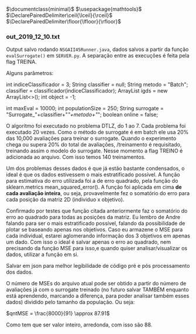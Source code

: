 $\documentclass{minimal}$
$\usepackage{mathtools}$
$\DeclarePairedDelimiter\ceil{\lceil}{\rceil}$
$\DeclarePairedDelimiter\floor{\lfloor}{\rfloor}$


### out_2019_12_10.txt
Output salvo rodando $\texttt{NSGAII45Runner.java}$, dados salvos a partir da função $\texttt{evalSurrogate()}$ em $\texttt{SERVER.py}$. A separação entre as execuções é feita pela flag TREINA.

Alguns parâmetros:

int indiceClassificador = 3;
String classifier = null;
String metodo = "Batch";
classifier = classificador(indiceClassificador);
ArrayList igds = new ArrayList<>();
int object = -1;

int maxEval = 10000;
int populationSize = 250;
String surrogate = "Surrogate_"+classifier+"_"+metodo+"_";
boolean online = false;

O algoritmo foi executado no problema DTLZ, do 1 ao 7. Cada problema foi executado 20 vezes. Como o método de surrogate é em batch ele usa 20% das 10,000 avaliações para treinar o surrogate. Quando o experimento chega ou supera 20% do total de avaliações, /treinamento é requisitado, treinando assim o modelo do surrogate. Nesse momento a flag TREINO é adicionada ao arquivo. Com isso temos 140 treinamentos.

Um dos problemas desses dados é que já estão bastante condensados, o ideal é que os dados estivessem o mais estratificado possível. A função para estimativa do erro utilizada foi a de erro quadrado, pela função do $\text{sklearn.metrics mean_squared_error()}$. A função foi aplicada em cima **de cada avaliação inteira**, ou seja, provavelmente fez o somatório do erro para cada posição da matriz 2D (individuo x objetivo).

Confirmado por testes que função citada anteriormente faz o somatório do erro ao quadrado para todas as posições da matriz. Eu lembro de Andre falando para ser o mais estratificado possível, falando da possibilidade de plotar se baseando apenas nos objetivos. Caso eu armazene o MSE para cada individual, estarei aglomerando informação dos 3 objetivos em apenas um dado. Com isso o ideal é salvar apenas o erro ao quadrado, nem precisando da função MSE para isso,e quando quiser analisar/visualizar os dados, utilizar a função em si.

Salvar em json para melhor legibilidade de código pré e pós processamento dos dados.

O número de MSEs do arquivo atual pode ser obtido a partir do número de avaliações já com o surrogate treinado (no futuro salvar TAMBÉM enquanto está aprendendo, marcando a diferença, para poder analisar também esses dados) dividido pelo tamanho da população. Ou seja:

$qntMSE = \frac{8000}{91} \approx 87.91$

Como tem que ser valor inteiro, arredonda, com isso são 88.